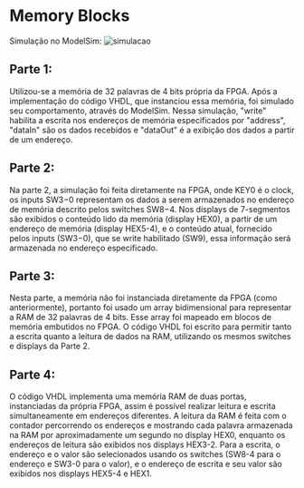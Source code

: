 # Memory Blocks

Simulação no ModelSim:
![simulacao](https://github.com/user-attachments/assets/ffe06850-68d2-4494-bd51-2a621d988629)

## Parte 1:

Utilizou-se a memória de 32 palavras de 4 bits própria da FPGA.
Após a implementação do código VHDL, que instanciou essa memória, foi simulado seu comportamento, através do ModelSim.
Nessa simulação, "write" habilita a escrita nos endereços de memória especificados por "address", "dataIn" são os dados recebidos e "dataOut" é a exibição dos dados a partir de um endereço.

## Parte 2:

Na parte 2, a simulação foi feita diretamente na FPGA, onde KEY0 é o clock, os inputs SW3−0 representam os dados a serem armazenados no endereço de memória descrito pelos switches SW8−4.
Nos displays de 7-segmentos são exibidos o conteúdo lido da memória (display HEX0), a partir de um endereço de memória (display HEX5-4), e o conteúdo atual, fornecido pelos inputs (SW3−0), que se write habilitado (SW9), essa informação será armazenada no endereço especificado.

## Parte 3:

Nesta parte, a memória não foi instanciada diretamente da FPGA (como anteriormente), portanto foi usado um array bidimensional para representar a RAM de 32 palavras de 4 bits. Esse array foi mapeado em blocos de memória embutidos no FPGA. O código VHDL foi escrito para permitir tanto a escrita quanto a leitura de dados na RAM, utilizando os mesmos switches e displays da Parte 2.

## Parte 4:

O código VHDL implementa uma memória RAM de duas portas, instanciadas da própria FPGA, assim é possível realizar leitura e escrita simultaneamente em endereços diferentes. 
A leitura da RAM é feita com o contador percorrendo os endereços e mostrando cada palavra armazenada na RAM por aproximadamente um segundo no display HEX0, enquanto os endereços de leitura são exibidos nos displays HEX3-2. Para a escrita, o endereço e o valor são selecionados usando os switches (SW8-4 para o endereço e SW3-0 para o valor), e o endereço de escrita e seu valor são exibidos nos displays HEX5-4 e HEX1.
